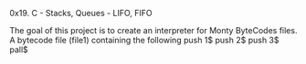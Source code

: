0x19. C - Stacks, Queues - LIFO, FIFO

The goal of this project is to create an interpreter for Monty ByteCodes files.
A bytecode file (file1) containing the following
push 1$
push 2$
push 3$
pall$
